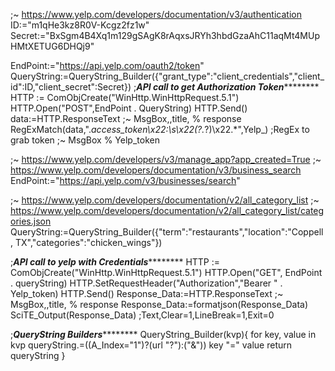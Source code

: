 ;~  https://www.yelp.com/developers/documentation/v3/authentication
ID:="m1qHe3kz8R0V-Kcgz2fz1w"
Secret:="BxSgm4B4Xq1m129gSAgK8rAqxsJRYh3hbdGzaAhC11aqMt4MUpHMtXETUG6DHQj9"
 
EndPoint:="https://api.yelp.com/oauth2/token"
QueryString:=QueryString_Builder({"grant_type":"client_credentials","client_id":ID,"client_secret":Secret})
;***********API call to get Authorization Token*******************
HTTP := ComObjCreate("WinHttp.WinHttpRequest.5.1")
HTTP.Open("POST",EndPoint . QueryString)
HTTP.Send()
data:=HTTP.ResponseText ;~ MsgBox,,title, % response
RegExMatch(data,".*access_token\x22:\s\x22(?<Token>.*?)\x22.*",Yelp_) ;RegEx to grab token
;~  MsgBox % Yelp_token
 
;~  https://www.yelp.com/developers/v3/manage_app?app_created=True
;~  https://www.yelp.com/developers/documentation/v3/business_search
EndPoint:="https://api.yelp.com/v3/businesses/search"
 
;~  https://www.yelp.com/developers/documentation/v2/all_category_list
;~  https://www.yelp.com/developers/documentation/v2/all_category_list/categories.json
QueryString:=QueryString_Builder({"term":"restaurants","location":"Coppell, TX","categories":"chicken_wings"})
 
;***********API call to yelp with Credentials*******************
HTTP := ComObjCreate("WinHttp.WinHttpRequest.5.1")
HTTP.Open("GET", EndPoint . queryString)
HTTP.SetRequestHeader("Authorization","Bearer " . Yelp_token)
HTTP.Send()
Response_Data:=HTTP.ResponseText ;~ MsgBox,,title, % response
Response_Data:=formatjson(Response_Data)
SciTE_Output(Response_Data) ;Text,Clear=1,LineBreak=1,Exit=0
 
 
;***********QueryString Builders*******************
QueryString_Builder(kvp){
for key, value in kvp
  queryString.=((A_Index="1")?(url "?"):("&")) key "=" value
return queryString
}
